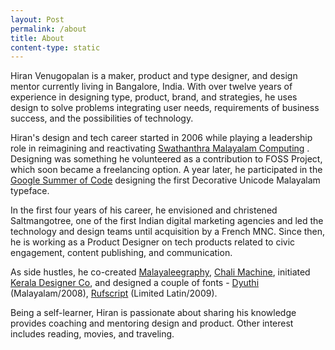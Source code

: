 ```yaml
---
layout: Post
permalink: /about
title: About
content-type: static
---
```

Hiran Venugopalan is a maker, product and type designer, and design mentor currently living in Bangalore, India. With over twelve years of experience in designing type, product, brand, and strategies, he uses design to solve problems integrating user needs, requirements of business success, and the possibilities of technology.

Hiran's design and tech career started in 2006 while playing a leadership role in reimagining and reactivating [Swathanthra Malayalam Computing](https://smc.org.in/ "Swathanthra Malayalam Computing") . Designing was something he volunteered as a contribution to FOSS Project, which soon became a freelancing option. A year later, he participated in the [Google Summer of Code](https://developers.google.com/open-source/gsoc/2007) designing the first Decorative Unicode Malayalam typeface.

In the first four years of his career, he envisioned and christened Saltmangotree, one of the first Indian digital marketing agencies and led the technology and design teams until acquisition by a French MNC. Since then, he is working as a Product Designer on tech products related to civic engagement, content publishing, and communication.

As side hustles, he co-created [Malayaleegraphy](https://www.facebook.com/malayaleegraphy/ "Malayaleegraphy"), [Chali Machine](http://www.chalimachine.com/create/ "Chali Machine"), initiated [Kerala Designer Co](https://kdco.info/ "Kerala Designer Co"), and designed a couple of fonts - [Dyuthi](https://www.behance.net/gallery/88259217/Dyuthi-Ornamental-Malayalam-Unicode-Typeface "Dyuthi") (Malayalam/2008), [Rufscript](https://www.behance.net/gallery/88284601/Rufscript-English-Handwriting-Unicode-Font "Rufscript") (Limited Latin/2009).

Being a self-learner, Hiran is passionate about sharing his knowledge provides coaching and mentoring design and product. Other interest includes reading, movies, and traveling.
